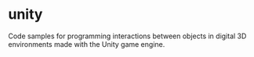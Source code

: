 # unity
Code samples for programming interactions between objects in digital 3D environments made with the Unity game engine.
